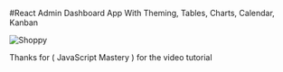 #React Admin Dashboard App With Theming, Tables, Charts, Calendar, Kanban

![Shoppy](https://i.ibb.co/W6g39w3/image.png)

Thanks for ( JavaScript Mastery ) for the video tutorial